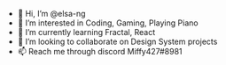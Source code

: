 - 👋 Hi, I’m @elsa-ng
- 👀 I’m interested in Coding, Gaming, Playing Piano
- 🌱 I’m currently learning Fractal, React
- 💞️ I’m looking to collaborate on Design System projects
- 📫 Reach me through discord Miffy427#8981

<!---
elsa-ng/elsa-ng is a ✨ special ✨ repository because its `README.md` (this file) appears on your GitHub profile.
You can click the Preview link to take a look at your changes.
--->
